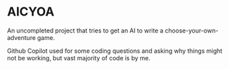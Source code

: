 ﻿# AICYOA

An uncompleted project that tries to get an AI to write a choose-your-own-adventure game.

Github Copilot used for some coding questions and asking why things might not be working, but vast majority of code is by me.
